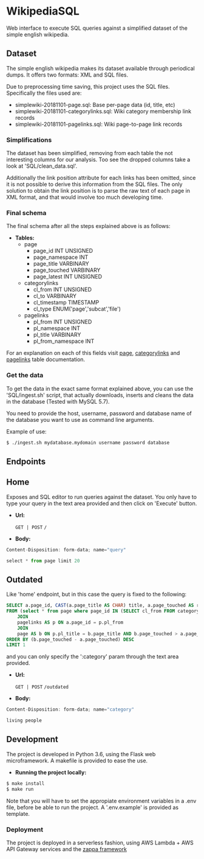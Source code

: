 # WikipediaSQL

Web interface to execute SQL queries against a simplified dataset of the simple english wikipedia.

## Dataset

The simple english wikipedia makes its dataset available through periodical dumps. It offers two formats: XML and SQL files.

Due to preprocessing time saving, this project uses the SQL files. Specifically the files used are:

  * simplewiki-20181101-page.sql:  Base per-page data (id, title, etc)
  * simplewiki-20181101-categorylinks.sql: Wiki category membership link records
  * simplewiki-20181101-pagelinks.sql: Wiki page-to-page link records

### Simplifications

The dataset has been simplified, removing from each table the not interesting columns for our analysis. Too see the dropped columns take a look at 'SQL/clean_data.sql'.

Additionally the link position attribute for each links has been omitted, since it is not possible to derive this information from the SQL files. The only solution to obtain the link position is to parse the raw text of each page in XML format, and that would involve too much developing time.


### Final schema

The final schema after all the steps explained above is as follows:

* **Tables:**
  * page
    * page_id           INT UNSIGNED
    * page_namespace    INT
    * page_title        VARBINARY
    * page_touched      VARBINARY
    * page_latest       INT UNSIGNED
  * categorylinks
    * cl_from           INT UNSIGNED
    * cl_to             VARBINARY
    * cl_timestamp      TIMESTAMP
    * cl_type           ENUM('page','subcat','file')
  * pagelinks
    * pl_from           INT UNSIGNED
    * pl_namespace      INT
    * pl_title          VARBINARY
    * pl_from_namespace INT

For an explanation on each of this fields visit [page](https://www.mediawiki.org/wiki/Manual:Page_table), [categorylinks](https://www.mediawiki.org/wiki/Manual:Categorylinks_table) and [pagelinks](https://www.mediawiki.org/wiki/Manual:Pagelinks_table) table documentation.

### Get the data

To get the data in the exact same format explained above, you can use the 'SQL/ingest.sh' script, that actually downloads, inserts and cleans the data in the database (Tested with MySQL 5.7).

You need to provide the host, username, password and database name of the database you want to use as command line arguments.

Example of use:

``` bash
$ ./ingest.sh mydatabase.mydomain username password database
```

## Endpoints

**Home**
---
Exposes and SQL editor to run queries against the dataset. You only have to type your query in the text area provided and then click on 'Execute' button.

* **Url:**

  `GET | POST` `/`

* **Body:**

``` js
Content-Disposition: form-data; name="query"

select * from page limit 20
```

**Outdated**
---
Like 'home' endpoint, but in this case the query is fixed to the following:

``` sql
SELECT a.page_id, CAST(a.page_title AS CHAR) title, a.page_touched AS referrerDate, b.page_touched AS referredDate
FROM (select * from page where page_id IN (SELECT cl_from FROM categorylinks WHERE lower(CAST(cl_to AS CHAR)) = :category)) AS a
    JOIN
    pagelinks AS p ON a.page_id = p.pl_from
    JOIN
    page AS b ON p.pl_title = b.page_title AND b.page_touched > a.page_touched
ORDER BY (b.page_touched - a.page_touched) DESC
LIMIT 1
```

and you can only specify the ':category' param through the text area provided.

* **Url:**

  `GET | POST` `/outdated`

* **Body:**

``` js
Content-Disposition: form-data; name="category"

living people
```
## Development

The project is developed in Python 3.6, using the Flask web microframework. A makefile is provided to ease the use.

* **Running the project locally:**

``` bash
$ make install
$ make run
```

Note that you will have to set the appropiate environment variables in a .env file, before be able to run the project. A '.env.example' is provided as template.

### Deployment 

The project is deployed in a serverless fashion, using AWS Lambda + AWS API Gateway services and the [zappa framework](https://github.com/Miserlou/Zappa)